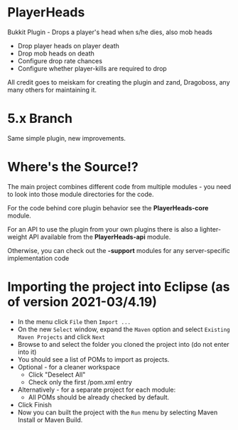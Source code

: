 # PlayerHeads
Bukkit Plugin - Drops a player's head when s/he dies, also mob heads
* Drop player heads on player death
* Drop mob heads on death
* Configure drop rate chances
* Configure whether player-kills are required to drop

All credit goes to meiskam for creating the plugin and zand, Dragoboss, any many others for maintaining it.

# 5.x Branch
Same simple plugin, new improvements.


# Where's the Source!?
The main project combines different code from multiple modules - you need to look into those module directories for the code.

For the code behind core plugin behavior see the **PlayerHeads-core** module.

For an API to use the plugin from your own plugins there is also a lighter-weight API available from the **PlayerHeads-api** module.

Otherwise, you can check out the **-support** modules for any server-specific implementation code


# Importing the project into Eclipse (as of version 2021-03/4.19)
 * In the menu click `File`  then `Import ...`
 * On the new `Select` window, expand the `Maven` option and select `Existing Maven Projects` and click `Next`
 * Browse to and select the folder you cloned the project into (do not enter into it)
 * You should see a list of POMs to import as projects.
 * Optional - for a cleaner workspace
   * Click "Deselect All"
   * Check only the first /pom.xml entry
 * Alternatively - for a separate project for each module:
   * All POMs should be already checked by default.
 * Click Finish
 * Now you can built the project with the `Run` menu by selecting Maven Install or Maven Build.
  
